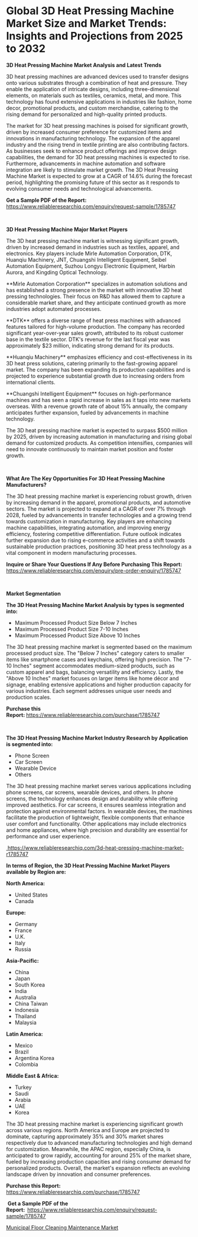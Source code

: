 <p><h1>Global 3D Heat Pressing Machine Market Size and Market Trends: Insights and Projections from 2025 to 2032</h1></p><p><strong>3D Heat Pressing Machine Market Analysis and Latest Trends</strong></p>
<p><p>3D heat pressing machines are advanced devices used to transfer designs onto various substrates through a combination of heat and pressure. They enable the application of intricate designs, including three-dimensional elements, on materials such as textiles, ceramics, metal, and more. This technology has found extensive applications in industries like fashion, home decor, promotional products, and custom merchandise, catering to the rising demand for personalized and high-quality printed products.</p><p>The market for 3D heat pressing machines is poised for significant growth, driven by increased consumer preference for customized items and innovations in manufacturing technology. The expansion of the apparel industry and the rising trend in textile printing are also contributing factors. As businesses seek to enhance product offerings and improve design capabilities, the demand for 3D heat pressing machines is expected to rise. Furthermore, advancements in machine automation and software integration are likely to stimulate market growth. The 3D Heat Pressing Machine Market is expected to grow at a CAGR of 14.6% during the forecast period, highlighting the promising future of this sector as it responds to evolving consumer needs and technological advancements.</p></p>
<p><strong>Get a Sample PDF of the Report:&nbsp;</strong> <a href="https://www.reliableresearchiq.com/enquiry/request-sample/1785747?utm_campaign=3066&utm_medium=2&utm_source=Github&utm_content=ia&utm_term=25032025&utm_id=3d-heat-pressing-machine">https://www.reliableresearchiq.com/enquiry/request-sample/1785747</a></p>
<p>&nbsp;</p>
<p><strong>3D Heat Pressing Machine Major Market Players</strong></p>
<p><p>The 3D heat pressing machine market is witnessing significant growth, driven by increased demand in industries such as textiles, apparel, and electronics. Key players include Mirle Automation Corporation, DTK, Huanqiu Machinery, JNT, Chuangshi Intelligent Equipment, Seibel Automation Equipment, Suzhou Longyu Electronic Equipment, Harbin Aurora, and Kingding Optical Technology.</p><p>**Mirle Automation Corporation** specializes in automation solutions and has established a strong presence in the market with innovative 3D heat pressing technologies. Their focus on R&D has allowed them to capture a considerable market share, and they anticipate continued growth as more industries adopt automated processes.</p><p>**DTK** offers a diverse range of heat press machines with advanced features tailored for high-volume production. The company has recorded significant year-over-year sales growth, attributed to its robust customer base in the textile sector. DTK's revenue for the last fiscal year was approximately $23 million, indicating strong demand for its products.</p><p>**Huanqiu Machinery** emphasizes efficiency and cost-effectiveness in its 3D heat press solutions, catering primarily to the fast-growing apparel market. The company has been expanding its production capabilities and is projected to experience substantial growth due to increasing orders from international clients.</p><p>**Chuangshi Intelligent Equipment** focuses on high-performance machines and has seen a rapid increase in sales as it taps into new markets overseas. With a revenue growth rate of about 15% annually, the company anticipates further expansion, fueled by advancements in machine technology.</p><p>The 3D heat pressing machine market is expected to surpass $500 million by 2025, driven by increasing automation in manufacturing and rising global demand for customized products. As competition intensifies, companies will need to innovate continuously to maintain market position and foster growth.</p></p>
<p>&nbsp;</p>
<p><strong>What Are The Key Opportunities For 3D Heat Pressing Machine Manufacturers?</strong></p>
<p><p>The 3D heat pressing machine market is experiencing robust growth, driven by increasing demand in the apparel, promotional products, and automotive sectors. The market is projected to expand at a CAGR of over 7% through 2028, fueled by advancements in transfer technologies and a growing trend towards customization in manufacturing. Key players are enhancing machine capabilities, integrating automation, and improving energy efficiency, fostering competitive differentiation. Future outlook indicates further expansion due to rising e-commerce activities and a shift towards sustainable production practices, positioning 3D heat press technology as a vital component in modern manufacturing processes.</p></p>
<p><strong>Inquire or Share Your Questions If Any Before Purchasing This Report:</strong> <a href="https://www.reliableresearchiq.com/enquiry/pre-order-enquiry/1785747?utm_campaign=3066&utm_medium=2&utm_source=Github&utm_content=ia&utm_term=25032025&utm_id=3d-heat-pressing-machine">https://www.reliableresearchiq.com/enquiry/pre-order-enquiry/1785747</a></p>
<p>&nbsp;</p>
<p><strong>Market Segmentation</strong></p>
<p><strong>The 3D Heat Pressing Machine Market Analysis by types is segmented into:</strong></p>
<p><ul><li>Maximum Processed Product Size Below 7 Inches</li><li>Maximum Processed Product Size 7-10 Inches</li><li>Maximum Processed Product Size Above 10 Inches</li></ul></p>
<p><p>The 3D heat pressing machine market is segmented based on the maximum processed product size. The "Below 7 Inches" category caters to smaller items like smartphone cases and keychains, offering high precision. The "7-10 Inches" segment accommodates medium-sized products, such as custom apparel and bags, balancing versatility and efficiency. Lastly, the "Above 10 Inches" market focuses on larger items like home décor and signage, enabling extensive applications and higher production capacity for various industries. Each segment addresses unique user needs and production scales.</p></p>
<p><strong>Purchase this Report:&nbsp;</strong><a href="https://www.reliableresearchiq.com/purchase/1785747?utm_campaign=3066&utm_medium=2&utm_source=Github&utm_content=ia&utm_term=25032025&utm_id=3d-heat-pressing-machine">https://www.reliableresearchiq.com/purchase/1785747</a></p>
<p>&nbsp;</p>
<p><strong>The 3D Heat Pressing Machine Market Industry Research by Application is segmented into:</strong></p>
<p><ul><li>Phone Screen</li><li>Car Screen</li><li>Wearable Device</li><li>Others</li></ul></p>
<p><p>The 3D heat pressing machine market serves various applications including phone screens, car screens, wearable devices, and others. In phone screens, the technology enhances design and durability while offering improved aesthetics. For car screens, it ensures seamless integration and protection against environmental factors. In wearable devices, the machines facilitate the production of lightweight, flexible components that enhance user comfort and functionality. Other applications may include electronics and home appliances, where high precision and durability are essential for performance and user experience.</p></p>
<p><a href="https://www.reliableresearchiq.com/3d-heat-pressing-machine-market-r1785747?utm_campaign=3066&utm_medium=2&utm_source=Github&utm_content=ia&utm_term=25032025&utm_id=3d-heat-pressing-machine">&nbsp;https://www.reliableresearchiq.com/3d-heat-pressing-machine-market-r1785747</a></p>
<p><strong>In terms of Region, the 3D Heat Pressing Machine Market Players available by Region are:</strong></p>
<p>
    <p> <strong> North America: </strong>
        <ul>
            <li>United States</li>
            <li>Canada</li>
        </ul>
        </p> 
    <p> <strong> Europe: </strong>
        <ul>
            <li>Germany</li>
            <li>France</li>
            <li>U.K.</li>
            <li>Italy</li>
            <li>Russia</li>
        </ul>
        </p> 
    <p> <strong> Asia-Pacific: </strong>
        <ul>
            <li>China</li>
            <li>Japan</li>
            <li>South Korea</li>
            <li>India</li>
            <li>Australia</li>
            <li>China Taiwan</li>
            <li>Indonesia</li>
            <li>Thailand</li>
            <li>Malaysia</li>
        </ul>
        </p> 
    <p> <strong> Latin America: </strong>
        <ul>
            <li>Mexico</li>
            <li>Brazil</li>
            <li>Argentina Korea</li>
            <li>Colombia</li>
        </ul>
        </p> 
    <p> <strong> Middle East & Africa: </strong>
        <ul>
            <li>Turkey</li>
            <li>Saudi</li>
            <li>Arabia</li>
            <li>UAE</li>
            <li>Korea</li>
        </ul>
    </p>
    </p>
<p><p>The 3D heat pressing machine market is experiencing significant growth across various regions. North America and Europe are projected to dominate, capturing approximately 35% and 30% market shares respectively due to advanced manufacturing technologies and high demand for customization. Meanwhile, the APAC region, especially China, is anticipated to grow rapidly, accounting for around 25% of the market share, fueled by increasing production capacities and rising consumer demand for personalized products. Overall, the market's expansion reflects an evolving landscape driven by innovation and consumer preferences.</p></p>
<p><strong>Purchase this Report: </strong><a href="https://www.reliableresearchiq.com/purchase/1785747?utm_campaign=3066&utm_medium=2&utm_source=Github&utm_content=ia&utm_term=25032025&utm_id=3d-heat-pressing-machine">https://www.reliableresearchiq.com/purchase/1785747</a></p>
<p>&nbsp;<strong>Get a Sample PDF of the Report:&nbsp;&nbsp;</strong><a href="https://www.reliableresearchiq.com/enquiry/request-sample/1785747?utm_campaign=3066&utm_medium=2&utm_source=Github&utm_content=ia&utm_term=25032025&utm_id=3d-heat-pressing-machine">https://www.reliableresearchiq.com/enquiry/request-sample/1785747</a></p>
<p><strong></strong></p>
<p><p><a href="https://github.com/zitanebeibit9/Market-Research-Report-List-1/blob/main/municipal-floor-cleaning-maintenance-market.md?utm_campaign=3066&utm_medium=2&utm_source=Github&utm_content=ia&utm_term=25032025&utm_id=3d-heat-pressing-machine">Municipal Floor Cleaning Maintenance Market</a></p></p>
